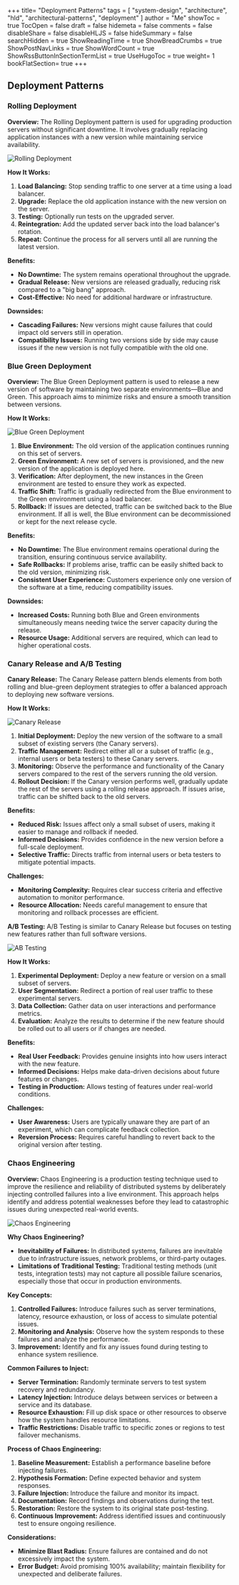 +++
title= "Deployment Patterns"
tags = [ "system-design", "architecture", "hld", "architectural-patterns", "deployment" ]
author = "Me"
showToc = true
TocOpen = false
draft = false
hidemeta = false
comments = false
disableShare = false
disableHLJS = false
hideSummary = false
searchHidden = true
ShowReadingTime = true
ShowBreadCrumbs = true
ShowPostNavLinks = true
ShowWordCount = true
ShowRssButtonInSectionTermList = true
UseHugoToc = true
weight= 1
bookFlatSection= true
+++

## Deployment Patterns

### Rolling Deployment

**Overview:**
The Rolling Deployment pattern is used for upgrading production servers without significant downtime. It involves gradually replacing application instances with a new version while maintaining service availability.

![Rolling Deployment](./../images/rolling-deployment.png)

**How It Works:**
1. **Load Balancing:** Stop sending traffic to one server at a time using a load balancer.
2. **Upgrade:** Replace the old application instance with the new version on the server.
3. **Testing:** Optionally run tests on the upgraded server.
4. **Reintegration:** Add the updated server back into the load balancer's rotation.
5. **Repeat:** Continue the process for all servers until all are running the latest version.

**Benefits:**
- **No Downtime:** The system remains operational throughout the upgrade.
- **Gradual Release:** New versions are released gradually, reducing risk compared to a "big bang" approach.
- **Cost-Effective:** No need for additional hardware or infrastructure.

**Downsides:**
- **Cascading Failures:** New versions might cause failures that could impact old servers still in operation.
- **Compatibility Issues:** Running two versions side by side may cause issues if the new version is not fully compatible with the old one.


### Blue Green Deployment

**Overview:**
The Blue Green Deployment pattern is used to release a new version of software by maintaining two separate environments—Blue and Green. This approach aims to minimize risks and ensure a smooth transition between versions.

**How It Works:**

![Blue Green Deployment](./../images/blue-gree-deployment.png)

1. **Blue Environment:** The old version of the application continues running on this set of servers.
2. **Green Environment:** A new set of servers is provisioned, and the new version of the application is deployed here.
3. **Verification:** After deployment, the new instances in the Green environment are tested to ensure they work as expected.
4. **Traffic Shift:** Traffic is gradually redirected from the Blue environment to the Green environment using a load balancer.
5. **Rollback:** If issues are detected, traffic can be switched back to the Blue environment. If all is well, the Blue environment can be decommissioned or kept for the next release cycle.

**Benefits:**
- **No Downtime:** The Blue environment remains operational during the transition, ensuring continuous service availability.
- **Safe Rollbacks:** If problems arise, traffic can be easily shifted back to the old version, minimizing risk.
- **Consistent User Experience:** Customers experience only one version of the software at a time, reducing compatibility issues.

**Downsides:**
- **Increased Costs:** Running both Blue and Green environments simultaneously means needing twice the server capacity during the release.
- **Resource Usage:** Additional servers are required, which can lead to higher operational costs.


### Canary Release and A/B Testing

**Canary Release:**
The Canary Release pattern blends elements from both rolling and blue-green deployment strategies to offer a balanced approach to deploying new software versions.

**How It Works:**

![Canary Release](./../images/canary-release.png)

1. **Initial Deployment:** Deploy the new version of the software to a small subset of existing servers (the Canary servers).
2. **Traffic Management:** Redirect either all or a subset of traffic (e.g., internal users or beta testers) to these Canary servers.
3. **Monitoring:** Observe the performance and functionality of the Canary servers compared to the rest of the servers running the old version.
4. **Rollout Decision:** If the Canary version performs well, gradually update the rest of the servers using a rolling release approach. If issues arise, traffic can be shifted back to the old servers.

**Benefits:**
- **Reduced Risk:** Issues affect only a small subset of users, making it easier to manage and rollback if needed.
- **Informed Decisions:** Provides confidence in the new version before a full-scale deployment.
- **Selective Traffic:** Directs traffic from internal users or beta testers to mitigate potential impacts.

**Challenges:**
- **Monitoring Complexity:** Requires clear success criteria and effective automation to monitor performance.
- **Resource Allocation:** Needs careful management to ensure that monitoring and rollback processes are efficient.

**A/B Testing:**
A/B Testing is similar to Canary Release but focuses on testing new features rather than full software versions.

![AB Testing](./../images/ab-testing.png)

**How It Works:**
1. **Experimental Deployment:** Deploy a new feature or version on a small subset of servers.
2. **User Segmentation:** Redirect a portion of real user traffic to these experimental servers.
3. **Data Collection:** Gather data on user interactions and performance metrics.
4. **Evaluation:** Analyze the results to determine if the new feature should be rolled out to all users or if changes are needed.

**Benefits:**
- **Real User Feedback:** Provides genuine insights into how users interact with the new feature.
- **Informed Decisions:** Helps make data-driven decisions about future features or changes.
- **Testing in Production:** Allows testing of features under real-world conditions.

**Challenges:**
- **User Awareness:** Users are typically unaware they are part of an experiment, which can complicate feedback collection.
- **Reversion Process:** Requires careful handling to revert back to the original version after testing.


### Chaos Engineering

**Overview:**
Chaos Engineering is a production testing technique used to improve the resilience and reliability of distributed systems by deliberately injecting controlled failures into a live environment. This approach helps identify and address potential weaknesses before they lead to catastrophic issues during unexpected real-world events.

![Chaos Engineering](./../images/chaos-engineering-testing.png)

**Why Chaos Engineering?**
- **Inevitability of Failures:** In distributed systems, failures are inevitable due to infrastructure issues, network problems, or third-party outages.
- **Limitations of Traditional Testing:** Traditional testing methods (unit tests, integration tests) may not capture all possible failure scenarios, especially those that occur in production environments.

**Key Concepts:**
1. **Controlled Failures:** Introduce failures such as server terminations, latency, resource exhaustion, or loss of access to simulate potential issues.
2. **Monitoring and Analysis:** Observe how the system responds to these failures and analyze the performance.
3. **Improvement:** Identify and fix any issues found during testing to enhance system resilience.

**Common Failures to Inject:**
- **Server Termination:** Randomly terminate servers to test system recovery and redundancy.
- **Latency Injection:** Introduce delays between services or between a service and its database.
- **Resource Exhaustion:** Fill up disk space or other resources to observe how the system handles resource limitations.
- **Traffic Restrictions:** Disable traffic to specific zones or regions to test failover mechanisms.

**Process of Chaos Engineering:**
1. **Baseline Measurement:** Establish a performance baseline before injecting failures.
2. **Hypothesis Formation:** Define expected behavior and system responses.
3. **Failure Injection:** Introduce the failure and monitor its impact.
4. **Documentation:** Record findings and observations during the test.
5. **Restoration:** Restore the system to its original state post-testing.
6. **Continuous Improvement:** Address identified issues and continuously test to ensure ongoing resilience.

**Considerations:**
- **Minimize Blast Radius:** Ensure failures are contained and do not excessively impact the system.
- **Error Budget:** Avoid promising 100% availability; maintain flexibility for unexpected and deliberate failures.